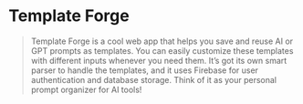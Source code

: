 # Template Forge 
> Template Forge is a cool web app that helps you save and reuse AI or GPT prompts as templates. You can easily customize these templates with different inputs whenever you need them. It’s got its own smart parser to handle the templates, and it uses Firebase for user authentication and database storage. Think of it as your personal prompt organizer for AI tools!